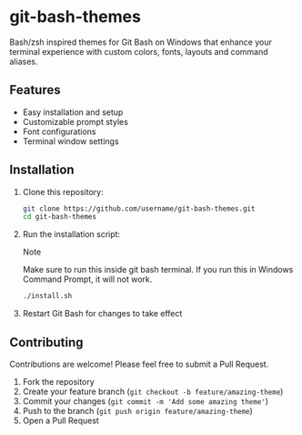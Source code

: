 # git-bash-themes

Bash/zsh inspired themes for Git Bash on Windows that enhance your terminal experience with custom colors, fonts, layouts and command aliases.

## Features
- Easy installation and setup
- Customizable prompt styles
- Font configurations
- Terminal window settings

## Installation

1. Clone this repository:
   ```bash
   git clone https://github.com/username/git-bash-themes.git
   cd git-bash-themes
   ```

2. Run the installation script:
    > [!NOTE]
    > Make sure to run this inside git bash terminal. If you run this in Windows Command Prompt, it will not work.
    ```bash
    ./install.sh
    ```

3. Restart Git Bash for changes to take effect


## Contributing

Contributions are welcome! Please feel free to submit a Pull Request.

1. Fork the repository
2. Create your feature branch (`git checkout -b feature/amazing-theme`)
3. Commit your changes (`git commit -m 'Add some amazing theme'`)
4. Push to the branch (`git push origin feature/amazing-theme`)
5. Open a Pull Request

